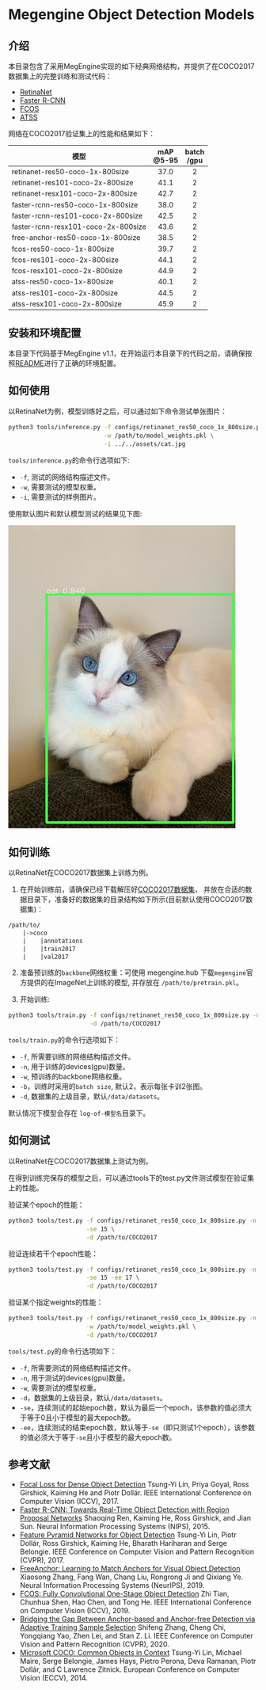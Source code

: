 # Megengine Object Detection Models

## 介绍

本目录包含了采用MegEngine实现的如下经典网络结构，并提供了在COCO2017数据集上的完整训练和测试代码：

- [RetinaNet](https://arxiv.org/abs/1708.02002)
- [Faster R-CNN](https://arxiv.org/abs/1612.03144)
- [FCOS](https://arxiv.org/abs/1904.01355)
- [ATSS](https://arxiv.org/abs/1912.02424)

网络在COCO2017验证集上的性能和结果如下：

| 模型                                | mAP<br>@5-95 | batch<br>/gpu |
| ---                                 | :---:        | :---:         |
| retinanet-res50-coco-1x-800size     | 37.0         | 2             |
| retinanet-res101-coco-2x-800size    | 41.1         | 2             |
| retinanet-resx101-coco-2x-800size   | 42.7         | 2             |
| faster-rcnn-res50-coco-1x-800size   | 38.0         | 2             |
| faster-rcnn-res101-coco-2x-800size  | 42.5         | 2             |
| faster-rcnn-resx101-coco-2x-800size | 43.6         | 2             |
| free-anchor-res50-coco-1x-800size   | 38.5         | 2             |
| fcos-res50-coco-1x-800size          | 39.7         | 2             |
| fcos-res101-coco-2x-800size         | 44.1         | 2             |
| fcos-resx101-coco-2x-800size        | 44.9         | 2             |
| atss-res50-coco-1x-800size          | 40.1         | 2             |
| atss-res101-coco-2x-800size         | 44.5         | 2             |
| atss-resx101-coco-2x-800size        | 45.9         | 2             |

## 安装和环境配置

本目录下代码基于MegEngine v1.1，在开始运行本目录下的代码之前，请确保按照[README](../../../README.md)进行了正确的环境配置。

## 如何使用

以RetinaNet为例，模型训练好之后，可以通过如下命令测试单张图片：

```bash
python3 tools/inference.py -f configs/retinanet_res50_coco_1x_800size.py \
                           -w /path/to/model_weights.pkl \
                           -i ../../assets/cat.jpg
```

`tools/inference.py`的命令行选项如下:

- `-f`, 测试的网络结构描述文件。
- `-w`, 需要测试的模型权重。
- `-i`, 需要测试的样例图片。

使用默认图片和默认模型测试的结果见下图:

![demo image](../../assets/cat_det_out.jpg)

## 如何训练

以RetinaNet在COCO2017数据集上训练为例。

1. 在开始训练前，请确保已经下载解压好[COCO2017数据集](http://cocodataset.org/#download)，
并放在合适的数据目录下，准备好的数据集的目录结构如下所示(目前默认使用COCO2017数据集)：

```
/path/to/
    |->coco
    |    |annotations
    |    |train2017
    |    |val2017
```

2. 准备预训练的`backbone`网络权重：可使用 megengine.hub 下载`megengine`官方提供的在ImageNet上训练的模型, 并存放在 `/path/to/pretrain.pkl`。

3. 开始训练:

```bash
python3 tools/train.py -f configs/retinanet_res50_coco_1x_800size.py -n 8 \
                       -d /path/to/COCO2017
```

`tools/train.py`的命令行选项如下：

- `-f`, 所需要训练的网络结构描述文件。
- `-n`, 用于训练的devices(gpu)数量。
- `-w`, 预训练的backbone网络权重。
- `-b`，训练时采用的`batch size`, 默认2，表示每张卡训2张图。
- `-d`, 数据集的上级目录，默认`/data/datasets`。

默认情况下模型会存在 `log-of-模型名`目录下。

## 如何测试

以RetinaNet在COCO2017数据集上测试为例。

在得到训练完保存的模型之后，可以通过tools下的test.py文件测试模型在验证集上的性能。

验证某个epoch的性能：

```bash
python3 tools/test.py -f configs/retinanet_res50_coco_1x_800size.py -n 8 \
                      -se 15 \
                      -d /path/to/COCO2017
```

验证连续若干个epoch性能：
```bash
python3 tools/test.py -f configs/retinanet_res50_coco_1x_800size.py -n 8 \
                      -se 15 -ee 17 \
                      -d /path/to/COCO2017
```

验证某个指定weights的性能：

```bash
python3 tools/test.py -f configs/retinanet_res50_coco_1x_800size.py -n 8 \
                      -w /path/to/model_weights.pkl \
                      -d /path/to/COCO2017
```

`tools/test.py`的命令行选项如下：

- `-f`, 所需要测试的网络结构描述文件。
- `-n`, 用于测试的devices(gpu)数量。
- `-w`, 需要测试的模型权重。
- `-d`，数据集的上级目录，默认`/data/datasets`。
- `-se`，连续测试的起始epoch数，默认为最后一个epoch，该参数的值必须大于等于0且小于模型的最大epoch数。
- `-ee`，连续测试的结束epoch数，默认等于`-se`（即只测试1个epoch），该参数的值必须大于等于`-se`且小于模型的最大epoch数。

## 参考文献

- [Focal Loss for Dense Object Detection](https://arxiv.org/abs/1708.02002) Tsung-Yi Lin, Priya Goyal, Ross Girshick, Kaiming He and Piotr Dollár. IEEE International Conference on Computer Vision (ICCV), 2017.
- [Faster R-CNN: Towards Real-Time Object Detection with Region Proposal Networks](https://arxiv.org/abs/1506.01497) Shaoqing Ren, Kaiming He, Ross Girshick, and Jian Sun. Neural Information Processing Systems (NIPS), 2015.
- [Feature Pyramid Networks for Object Detection](https://arxiv.org/abs/1612.03144) Tsung-Yi Lin, Piotr Dollár, Ross Girshick, Kaiming He, Bharath Hariharan and Serge Belongie. IEEE Conference on Computer Vision and Pattern Recognition (CVPR), 2017.
- [FreeAnchor: Learning to Match Anchors for Visual Object Detection](https://arxiv.org/abs/1909.02466) Xiaosong Zhang, Fang Wan, Chang Liu, Rongrong Ji and Qixiang Ye. Neural Information Processing Systems (NeurIPS), 2019.
- [FCOS: Fully Convolutional One-Stage Object Detection](https://arxiv.org/abs/1904.01355) Zhi Tian, Chunhua Shen, Hao Chen, and Tong He. IEEE International Conference on Computer Vision (ICCV), 2019.
- [Bridging the Gap Between Anchor-based and Anchor-free Detection via Adaptive Training Sample Selection](https://arxiv.org/abs/1912.02424) Shifeng Zhang, Cheng Chi, Yongqiang Yao, Zhen Lei, and Stan Z. Li. IEEE Conference on Computer Vision and Pattern Recognition (CVPR), 2020.
- [Microsoft COCO: Common Objects in Context](https://arxiv.org/abs/1405.0312) Tsung-Yi Lin, Michael Maire, Serge Belongie, James Hays, Pietro Perona, Deva Ramanan, Piotr Dollár, and C Lawrence Zitnick. European Conference on Computer Vision (ECCV), 2014.
